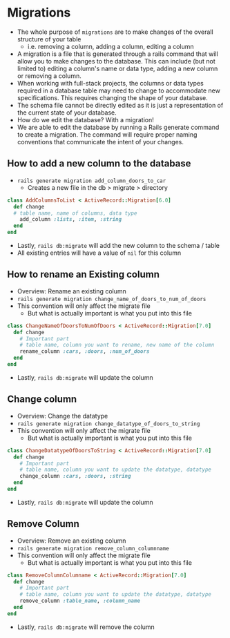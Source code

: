 # Migrations

- The whole purpose of `migrations` are to make changes of the overall structure of your table
    - i.e. removing a column, adding a column, editing a column
- A migration is a file that is generated through a rails command that will allow you to make changes to the database. This can include (but not limited to) editing a column's name or data type, adding a new column or removing a column.
- When working with full-stack projects, the columns or data types required in a database table may need to change to accommodate new specifications. This requires changing the shape of your database.
- The schema file cannot be directly edited as it is just a representation of the current state of your database.
- How do we edit the database? With a migration!
- We are able to edit the database by running a Rails generate command to create a migration. The command will require proper naming conventions that communicate the intent of your changes.

## How to add a new column to the database

- `rails generate migration add_column_doors_to_car`
    - Creates a new file in the db > migrate > directory

```ruby
class AddColumnsToList < ActiveRecord::Migration[6.0]
  def change
  # table name, name of columns, data type
    add_column :lists, :item, :string
  end
end
```

- Lastly, `rails db:migrate` will add the new column to the schema / table
- All existing entries will have a value of `nil` for this column

## How to rename an Existing column

- Overview: Rename an existing column
- `rails generate migration change_name_of_doors_to_num_of_doors`
- This convention will only affect the migrate file
    - But what is actually important is what you put into this file

```ruby
class ChangeNameOfDoorsToNumOfDoors < ActiveRecord::Migration[7.0]
  def change
    # Important part
    # table name, column you want to rename, new name of the column
    rename_column :cars, :doors, :num_of_doors
  end
end
```
- Lastly, `rails db:migrate` will update the column

## Change column 

- Overview: Change the datatype
- `rails generate migration change_datatype_of_doors_to_string`
- This convention will only affect the migrate file
    - But what is actually important is what you put into this file

```ruby
class ChangeDatatypeOfDoorsToString < ActiveRecord::Migration[7.0]
  def change
    # Important part
    # table name, column you want to update the datatype, datatype
    change_column :cars, :doors, :string
  end
end
```
- Lastly, `rails db:migrate` will update the column

## Remove Column

- Overview: Remove an existing column
- `rails generate migration remove_column_columnname`
- This convention will only affect the migrate file
    - But what is actually important is what you put into this file

```ruby
class RemoveColumnColumname < ActiveRecord::Migration[7.0]
  def change
    # Important part
    # table name, column you want to update the datatype, datatype
    remove_column :table_name, :column_name
  end
end
```
- Lastly, `rails db:migrate` will remove the column